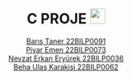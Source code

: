 <div align="center">
<h1>
  C PROJE
  <img src="https://upload.wikimedia.org/wikipedia/commons/thumb/1/18/C_Programming_Language.svg/1200px-C_Programming_Language.svg.png" width="30px"/>
</h1>

[Barış Taner 22BILP0091](https://github.com/BILP1111/proje/tree/main/22BILP0091%20BARIS%20TANER)<br>
[Piyar Emen 22BILP0073](https://github.com/BILP1111/proje/tree/main/PİYAR%20EMEN%2022BİLP0073)<br>
[Nevzat Erkan Eryürek 22BILP0036](https://github.com/BILP1111/proje/tree/main/22B%C4%B0LP0036%20NEVZAT%20ERKAN%20ERY%C3%9CREK)<br>
[Beha Ulaş Karakişi 22BILP0062](https://github.com/BILP1111/proje/tree/main/22BILP0062%20BEHA%20ULAS%CC%A7%20KARAKI%CC%87S%CC%A7I%CC%87)

</div>
